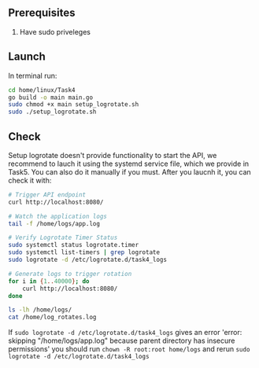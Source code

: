 ## Prerequisites

1. Have sudo priveleges

## Launch

In terminal run:

```bash
cd home/linux/Task4
go build -o main main.go
sudo chmod +x main setup_logrotate.sh
sudo ./setup_logrotate.sh 
```

## Check

Setup logrotate doesn't provide functionality to start the API, we recommend to lauch it using the systemd service file, which we provide in Task5. You can also do it manually if you must. After you laucnh it, you can check it with:

``` bash
# Trigger API endpoint
curl http://localhost:8080/

# Watch the application logs
tail -f /home/logs/app.log

# Verify Logrotate Timer Status
sudo systemctl status logrotate.timer
sudo systemctl list-timers | grep logrotate
sudo logrotate -d /etc/logrotate.d/task4_logs

# Generate logs to trigger rotation
for i in {1..40000}; do
    curl http://localhost:8080/
done

ls -lh /home/logs/
cat /home/log_rotates.log
```

If `sudo logrotate -d /etc/logrotate.d/task4_logs` gives an error 'error: skipping "/home/logs/app.log" because parent directory has insecure permissions' you should run `chown -R root:root home/logs` and rerun `sudo logrotate -d /etc/logrotate.d/task4_logs`